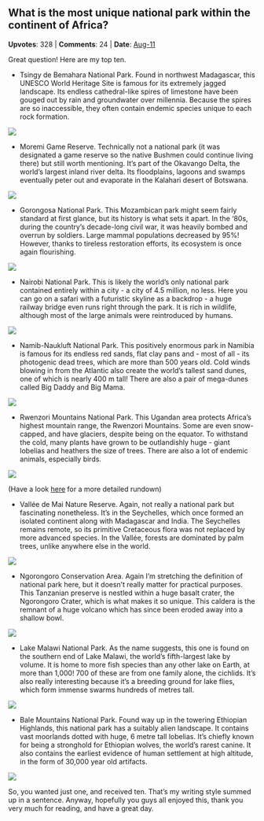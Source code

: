 ## What is the most unique national park within the continent of Africa?
    
**Upvotes**: 328 | **Comments**: 24 | **Date**: [Aug-11](https://www.quora.com/What-is-the-most-unique-national-park-within-the-continent-of-Africa/answer/Gary-Meaney)

Great question! Here are my top ten.

*   Tsingy de Bemahara National Park. Found in northwest Madagascar, this UNESCO World Heritage Site is famous for its extremely jagged landscape. Its endless cathedral-like spires of limestone have been gouged out by rain and groundwater over millennia. Because the spires are so inaccessible, they often contain endemic species unique to each rock formation.

![](https://qph.fs.quoracdn.net/main-qimg-e7e12e144b968b3c0152a1e3d13cf4d3-lq)

*   Moremi Game Reserve. Technically not a national park (it was designated a game reserve so the native Bushmen could continue living there) but still worth mentioning. It’s part of the Okavango Delta, the world’s largest inland river delta. Its floodplains, lagoons and swamps eventually peter out and evaporate in the Kalahari desert of Botswana.

![](https://qph.fs.quoracdn.net/main-qimg-47ca8bd9c5d5d4d031361002238ba085-lq)

*   Gorongosa National Park. This Mozambican park might seem fairly standard at first glance, but its history is what sets it apart. In the ‘80s, during the country’s decade-long civil war, it was heavily bombed and overrun by soldiers. Large mammal populations decreased by 95%! However, thanks to tireless restoration efforts, its ecosystem is once again flourishing.

![](https://qph.fs.quoracdn.net/main-qimg-42efc9efa38e1d77f5b964b01d167b01-lq)

*   Nairobi National Park. This is likely the world’s only national park contained entirely within a city - a city of 4.5 million, no less. Here you can go on a safari with a futuristic skyline as a backdrop - a huge railway bridge even runs right through the park. It is rich in wildlife, although most of the large animals were reintroduced by humans.

![](https://qph.fs.quoracdn.net/main-qimg-e0fcf517688ad5d6b340bbdc8b2c9e4a-lq)

*   Namib-Naukluft National Park. This positively enormous park in Namibia is famous for its endless red sands, flat clay pans and - most of all - its photogenic dead trees, which are more than 500 years old. Cold winds blowing in from the Atlantic also create the world’s tallest sand dunes, one of which is nearly 400 m tall! There are also a pair of mega-dunes called Big Daddy and Big Mama.

![](https://qph.fs.quoracdn.net/main-qimg-1acde3e439efb1f29b158273f6627fe3-lq)

*   Rwenzori Mountains National Park. This Ugandan area protects Africa’s highest mountain range, the Rwenzori Mountains. Some are even snow-capped, and have glaciers, despite being on the equator. To withstand the cold, many plants have grown to be outlandishly huge - giant lobelias and heathers the size of trees. There are also a lot of endemic animals, especially birds.

![](https://qph.fs.quoracdn.net/main-qimg-618730a43bd2aeaac6850fec61008377-lq)

(Have a look [here](https://www.quora.com/What-are-the-most-underrated-mountain-ranges/answer/Gary-Meaney "www.quora.com") for a more detailed rundown)

*   Vallée de Mai Nature Reserve. Again, not really a national park but fascinating nonetheless. It’s in the Seychelles, which once formed an isolated continent along with Madagascar and India. The Seychelles remains remote, so its primitive Cretaceous flora was not replaced by more advanced species. In the Vallée, forests are dominated by palm trees, unlike anywhere else in the world.

![](https://qph.fs.quoracdn.net/main-qimg-082e6c2330ecfdf7928efbe430ddfc37-lq)

*   Ngorongoro Conservation Area. Again I’m stretching the definition of national park here, but it doesn’t really matter for practical purposes. This Tanzanian preserve is nestled within a huge basalt crater, the Ngorongoro Crater, which is what makes it so unique. This caldera is the remnant of a huge volcano which has since been eroded away into a shallow bowl.

![](https://qph.fs.quoracdn.net/main-qimg-2d573e141c440f72985c2872c2cf28ae-lq)

*   Lake Malawi National Park. As the name suggests, this one is found on the southern end of Lake Malawi, the world’s fifth-largest lake by volume. It is home to more fish species than any other lake on Earth, at more than 1,000! 700 of these are from one family alone, the cichlids. It’s also really interesting because it’s a breeding ground for lake flies, which form immense swarms hundreds of metres tall.

![](https://qph.fs.quoracdn.net/main-qimg-9a054997a4f3c9a58fb4be4eb6f68107-lq)

*   Bale Mountains National Park. Found way up in the towering Ethiopian Highlands, this national park has a suitably alien landscape. It contains vast moorlands dotted with huge, 6 metre tall lobelias. It’s chiefly known for being a stronghold for Ethiopian wolves, the world’s rarest canine. It also contains the earliest evidence of human settlement at high altitude, in the form of 30,000 year old artifacts.

![](https://qph.fs.quoracdn.net/main-qimg-93965acd60d3d8dcc016c85692ab162f-lq)

So, you wanted just one, and received ten. That’s my writing style summed up in a sentence. Anyway, hopefully you guys all enjoyed this, thank you very much for reading, and have a great day.


